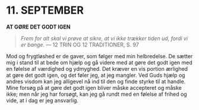 # 11. SEPTEMBER

**AT GØRE DET GODT IGEN**

> *Frem for alt skal vi prøve at sikre, at vi ikke trækker tiden ud, fordi vi er bange.*
> — 12 TRIN OG 12 TRADITIONER, S. 97

Mod og frygtløshed er de gaver, som følger med min helbredelse. De sætter mig i stand til at bede om hjælp og gå videre med at gøre det godt igen med en følelse af værdighed og ydmyghed. Det kræver en vis portion ærlighed at gøre det godt igen, og det føler jeg, at jeg mangler. Ved Guds hjælp og andres visdom kan jeg alligevel nå ind til den og finde styrke til at handle. Mine forsøg på at gøre det godt igen bliver måske accepteret og måske ikke; men når jeg har forsøgt, kan jeg gå rundt med en følelse af frihed og vide, at i dag er jeg ansvarlig.
